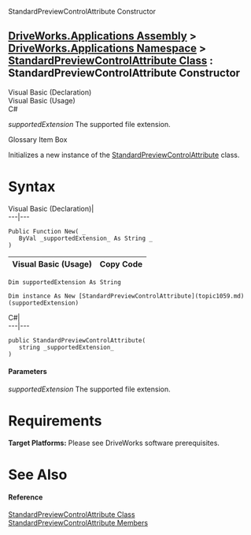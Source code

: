 StandardPreviewControlAttribute Constructor   
  
[DriveWorks.Applications Assembly](topic13.md) > [DriveWorks.Applications Namespace](topic16.md) > [StandardPreviewControlAttribute Class](topic1059.md) : StandardPreviewControlAttribute Constructor  
---  
  
Visual Basic (Declaration)    
Visual Basic (Usage)    
C# 

_supportedExtension_
    The supported file extension.

Glossary Item Box

Initializes a new instance of the [StandardPreviewControlAttribute](topic1059.md) class. 

# Syntax

Visual Basic (Declaration)|   
---|---  
      
    
    Public Function New( _
       ByVal _supportedExtension_ As String _
    )  
  
Visual Basic (Usage)| Copy Code  
---|---  
      
    
    Dim supportedExtension As String
     
    Dim instance As New [StandardPreviewControlAttribute](topic1059.md)(supportedExtension)  
  
C#|   
---|---  
      
    
    public StandardPreviewControlAttribute( 
       string _supportedExtension_
    )  
  
#### Parameters

 _supportedExtension_
    The supported file extension.

# Requirements

**Target Platforms:** Please see DriveWorks software prerequisites.

# See Also

#### Reference

[StandardPreviewControlAttribute Class](topic1059.md)   
[StandardPreviewControlAttribute Members](topic1060.md)


